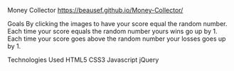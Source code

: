 Money Collector
https://beausef.github.io/Money-Collector/

Goals
By clicking the images to have your score equal the random number.
Each time your score equals the random number yours wins go up by 1. 
Each time your score goes above the random number your losses goes up by 1.

Technologies Used
HTML5
CSS3
Javascript
jQuery

